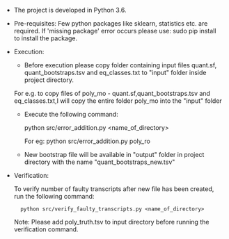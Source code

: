 * The project is developed in Python 3.6.

* Pre-requisites: 
	Few python packages like sklearn, statistics etc. are required. 
	If 'missing package' error occurs please use: sudo pip install <package-name> to install the package.
	
* Execution:

	* Before execution please copy folder containing input files quant.sf, quant_bootstraps.tsv and eq_classes.txt to "input" folder inside project directory.

	For e.g. to copy files of poly_mo - quant.sf,quant_bootstraps.tsv and eq_classes.txt,I will copy the entire folder poly_mo into the "input" folder

	
	* Execute the following command:
		
		python src/error_addition.py <name_of_directory>
	
		For eg: python src/error_addition.py poly_ro
		
	* New bootstrap file will be available in "output" folder in project directory with the name "quant_bootstraps_new.tsv"
		
* Verification:
	
	To verify number of faulty transcripts after new file has been created, run the following command:
	
		python src/verify_faulty_transcripts.py <name_of_directory>
		
	Note: Please add poly_truth.tsv to input directory before running the verification command.
	
